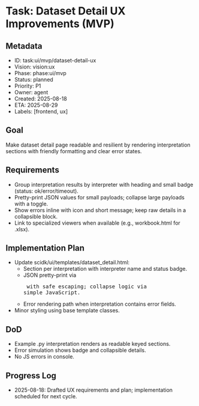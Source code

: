# Task: Dataset Detail UX Improvements (MVP)

## Metadata
- ID: task:ui/mvp/dataset-detail-ux
- Vision: vision:ux
- Phase: phase:ui/mvp
- Status: planned
- Priority: P1
- Owner: agent
- Created: 2025-08-18
- ETA: 2025-08-29
- Labels: [frontend, ux]

## Goal
Make dataset detail page readable and resilient by rendering interpretation sections with friendly formatting and clear error states.

## Requirements
- Group interpretation results by interpreter with heading and small badge (status: ok/error/timeout).
- Pretty-print JSON values for small payloads; collapse large payloads with a toggle.
- Show errors inline with icon and short message; keep raw details in a collapsible block.
- Link to specialized viewers when available (e.g., workbook.html for .xlsx).

## Implementation Plan
- Update scidk/ui/templates/dataset_detail.html:
  - Section per interpretation with interpreter name and status badge.
  - JSON pretty-print via <pre> with safe escaping; collapse logic via simple JavaScript.
  - Error rendering path when interpretation contains error fields.
- Minor styling using base template classes.

## DoD
- Example .py interpretation renders as readable keyed sections.
- Error simulation shows badge and collapsible details.
- No JS errors in console.

## Progress Log
- 2025-08-18: Drafted UX requirements and plan; implementation scheduled for next cycle.
